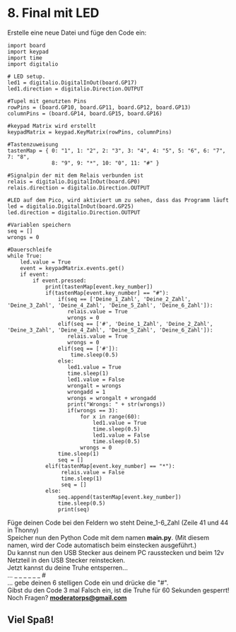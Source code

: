 # 8. Final mit LED
Erstelle eine neue Datei und füge den Code ein:
```
import board
import keypad
import time
import digitalio
 
# LED setup.
led1 = digitalio.DigitalInOut(board.GP17)
led1.direction = digitalio.Direction.OUTPUT

#Tupel mit genutzten Pins
rowPins = (board.GP10, board.GP11, board.GP12, board.GP13)
columnPins = (board.GP14, board.GP15, board.GP16)

#keypad Matrix wird erstellt
keypadMatrix = keypad.KeyMatrix(rowPins, columnPins)

#Tastenzuweisung
tastenMap = { 0: "1", 1: "2", 2: "3", 3: "4", 4: "5", 5: "6", 6: "7", 7: "8",
              8: "9", 9: "*", 10: "0", 11: "#" }

#Signalpin der mit dem Relais verbunden ist
relais = digitalio.DigitalInOut(board.GP0)
relais.direction = digitalio.Direction.OUTPUT

#LED auf dem Pico, wird aktiviert um zu sehen, dass das Programm läuft
led = digitalio.DigitalInOut(board.GP25)
led.direction = digitalio.Direction.OUTPUT

#Variablen speichern
seq = []
wrongs = 0

#Dauerschleife
while True:
    led.value = True
    event = keypadMatrix.events.get()
    if event:
        if event.pressed:
            print(tastenMap[event.key_number])
            if(tastenMap[event.key_number] == "#"):
                if(seq == ['Deine_1_Zahl', 'Deine_2_Zahl', 'Deine_3_Zahl', 'Deine_4_Zahl', 'Deine_5_Zahl', 'Deine_6_Zahl']):
                   relais.value = True
                   wrongs = 0
                elif(seq == ['#', 'Deine_1_Zahl', 'Deine_2_Zahl', 'Deine_3_Zahl', 'Deine_4_Zahl', 'Deine_5_Zahl', 'Deine_6_Zahl']):
                   relais.value = True
                   wrongs = 0
                elif(seq == ['#']):
                    time.sleep(0.5)
                else:
                   led1.value = True
                   time.sleep(1)
                   led1.value = False
                   wrongalt = wrongs
                   wrongadd = 1
                   wrongs = wrongalt + wrongadd
                   print("Wrongs: " + str(wrongs))
                   if(wrongs == 3):
                       for x in range(60):
                           led1.value = True
                           time.sleep(0.5)
                           led1.value = False
                           time.sleep(0.5)
                       wrongs = 0
                time.sleep(1)
                seq = []
            elif(tastenMap[event.key_number] == "*"):
                 relais.value = False
                 time.sleep(1)
                 seq = []
            else:
                seq.append(tastenMap[event.key_number])
                time.sleep(0.5)
                print(seq)
```
Füge deinen Code bei den Feldern wo steht Deine_1-6_Zahl (Zeile 41 und 44 in Thonny)<br>
Speicher nun den Python Code mit dem namen **main.py**. (Mit diesem namen, wird der Code automatisch beim einstecken ausgeführt.)<br>
Du kannst nun den USB Stecker aus deinem PC rausstecken und beim 12v Netzteil in den USB Stecker reinstecken.<br>
Jetzt kannst du deine Truhe entsperren...<br>
... _ _ _ _ _ _ #<br>
... gebe deinen 6 stelligen Code ein und drücke die "#".<br>
Gibst du den Code 3 mal Falsch ein, ist die Truhe für 60 Sekunden gesperrt!<br>
Noch Fragen? **moderatorps@gmail.com**<br>
## Viel Spaß!
